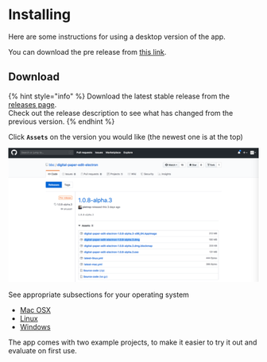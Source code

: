 # Installing

Here are some instructions for using a desktop version of the app.

You can download the pre release from [this link](https://github.com/pietrop/digital-paper-edit-electron/releases).



## Download

{% hint style="info" %}
Download the latest stable release from the [releases page](https://github.com/pietrop/digital-paper-edit-electron/releases).   
Check out the release description to see what has changed from the previous version.
{% endhint %}

Click **`Assets`** on the version you would like \(the newest one is at the top\)

![Click on assets](../.gitbook/assets/github_dmg.png)

See appropriate subsections for your operating system

* [Mac OSX](installing-on-mac-osx.md)
* [Linux](installing-on-linux.md) 
* [Windows](installing-on-windows.md)

The app comes with two example projects, to make it easier to try it out and evaluate on first use.

